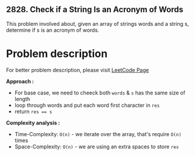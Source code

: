 ## 2828. Check if a String Is an Acronym of Words

This problem involved about, given an array of strings words and a string s, determine if s is an acronym of words.

# Problem description

For better problem description, please visit [LeetCode Page](https://leetcode.com/problems/check-if-a-string-is-an-acronym-of-words/description/)

**Approach :**<br/>

-   For base case, we need to cheeck both `words` & `s` has the same size of length
-   loop through words and put each word first character in `res`
-   return `res == s`

**Complexity analysis :**<br/>

-   Time-Complexity: `O(n)` - we iterate over the array, that's require `O(n)` times
-   Space-Complexity: `O(n)` - we are using an extra spaces to store `res`
